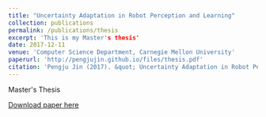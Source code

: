```yaml
---
title: "Uncertainty Adaptation in Robot Perception and Learning"
collection: publications
permalink: /publications/thesis
excerpt: 'This is my Master's thesis'
date: 2017-12-11
venue: 'Computer Science Department, Carnegie Mellon University'
paperurl: 'http://pengjujin.github.io/files/thesis.pdf'
citation: 'Pengju Jin (2017). &quot; Uncertainty Adaptation in Robot Perception and Learning.'
---
```


Master's Thesis

[Download paper here](http://pengjujin.github.io/files/thesis.pdf)
